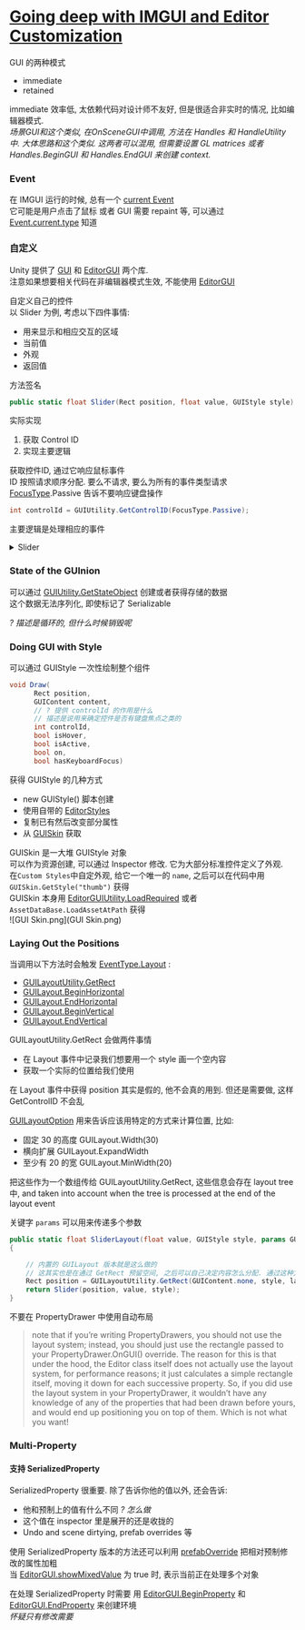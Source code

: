 ﻿[Going deep with IMGUI and Editor Customization](https://blog.unity.com/technology/going-deep-with-imgui-and-editor-customization)  
==
GUI 的两种模式  
* immediate  
* retained  

immediate 效率低, 太依赖代码对设计师不友好, 但是很适合非实时的情况, 比如编辑器模式.  
_场景GUI和这个类似, 在OnSceneGUI中调用, 方法在 Handles 和 HandleUtility 中. 大体思路和这个类似._
_这两者可以混用, 但需要设置 GL matrices 或者 Handles.BeginGUI 和 Handles.EndGUI 来创建 context._  

### Event  
在 IMGUI 运行的时候, 总有一个 [current Event](https://docs.unity3d.com/ScriptReference/Event-current.html)  
它可能是用户点击了鼠标 或者 GUI 需要 repaint 等, 可以通过 [Event.current.type](https://docs.unity3d.com/ScriptReference/EventType.html) 知道  

### 自定义  
Unity 提供了 [GUI][0] 和 [EditorGUI][1] 两个库.  
注意如果想要相关代码在非编辑器模式生效, 不能使用 [EditorGUI][1]  

自定义自己的控件  
以 Slider 为例, 考虑以下四件事情:  
* 用来显示和相应交互的区域  
* 当前值  
* 外观  
* 返回值  

方法签名
```c#
public static float Slider(Rect position, float value, GUIStyle style)
```

实际实现  
1. 获取 Control ID  
2. 实现主要逻辑  

获取控件ID, 通过它响应鼠标事件  
ID 按照请求顺序分配. 要么不请求, 要么为所有的事件类型请求  
[FocusType][1].Passive 告诉不要响应键盘操作  
```c# 
int controlId = GUIUtility.GetControlID(FocusType.Passive);
```

主要逻辑是处理相应的事件  
<details>
<summary>Slider</summary>

```c#
public static float Slider(Rect position, float value, GUIStyle style)
{
    // id 是按调用顺序分配的
    int controlID = GUIUtility.GetControlID(FocusType.Passive);
    
    // 不直接使用 Event.current.type, 确保事件确实是这个控件的
    EventType eventType = Event.current.GetTypeForControl(controlID);

    switch (eventType)
    {
        case EventType.Repaint:
        {
            // 根据 value 确定宽度
            int pixelWidth = (int)Mathf.Lerp(1f, position.width, value);

            // 填充范围
            Rect targetRect = new Rect(position) { width = pixelWidth};
            
            // 确定颜色
            GUI.color = Color.Lerp(Color.red, Color.green, value);
            
            // 填充
            GUI.DrawTexture(targetRect, style.normal.background);
            
            // 还原颜色
            GUI.color = Color.white;
            
            break;
        }

        case EventType.MouseDown:
        {
            // 如果鼠标左键点击了并且在区域内 告诉 GUI 当前的 hotControl 是自己
            if (Event.current.button == 0 && position.Contains(Event.current.mousePosition))
            {
                GUIUtility.hotControl = controlID;
            }
            
            break;
        }

        case EventType.MouseUp:
        {
            if (Event.current.button == 0 && GUIUtility.hotControl == controlID)
            {
                GUIUtility.hotControl = 0;
            }

            break;
        }
    }
    
    // 通过鼠标的位置确定返回值
    if (
        // 只在鼠标事件中处理. 
        Event.current.isMouse 
        && GUIUtility.hotControl == controlID)
    {
        float relativeX =  Event.current.mousePosition.x - position.x;
        value = Mathf.Clamp01(relativeX / position.width);

        // 标记 GUI changed. 之后 EditorGUI.BeginChangeCheck, EditorGUI.EndChangeCheck() 等之类的衍生方法会调用
        GUI.changed = true;
     
        // 标记当前事件已处理, 防止其他控件处理, 并且触发 repaint
        // Reapint 和 Layout 事件不能标记 Use
        // 注释这句好像也没影响...
        Event.current.Use();
    }
    
    return value;
}
```
</details>

### State of the GUInion  
可以通过 [GUIUtility.GetStateObject] 创建或者获得存储的数据  
这个数据无法序列化, 即使标记了 Serializable  

_? 描述是循环的, 但什么时候销毁呢_

### Doing GUI with Style  
可以通过 GUIStyle 一次性绘制整个组件  
```c#
void Draw(
      Rect position,
      GUIContent content,
      // ? 提供 controlId 的作用是什么
      // 描述是说用来确定控件是否有键盘焦点之类的  
      int controlId,
      bool isHover,
      bool isActive,
      bool on,
      bool hasKeyboardFocus)
```

获得 GUIStyle 的几种方式  
* new GUIStyle() 脚本创建  
* 使用自带的 [EditorStyles]  
* 复制已有然后改变部分属性  
* 从 [GUISkin] 获取  

GUISkin 是一大堆 GUIStyle 对象  
可以作为资源创建, 可以通过 Inspector 修改. 它为大部分标准控件定义了外观.  
在`Custom Styles`中自定外观, 给它一个唯一的 `name`, 之后可以在代码中用 `GUISkin.GetStyle("thumb")` 获得  
GUISkin 本身用 [EditorGUIUtility.LoadRequired] 或者 `AssetDataBase.LoadAssetAtPath` 获得  
![GUI Skin.png](GUI Skin.png)  

### Laying Out the Positions  
当调用以下方法时会触发 [EventType.Layout] :  
* [GUILayoutUtility.GetRect]  
* [GUILayout.BeginHorizontal]  
* [GUILayout.EndHorizontal]  
* [GUILayout.BeginVertical]  
* [GUILayout.EndVertical]  

GUILayoutUtility.GetRect 会做两件事情  
* 在 Layout 事件中记录我们想要用一个 style 画一个空内容  
* 获取一个实际的位置给我们使用  

在 Layout 事件中获得 position 其实是假的, 他不会真的用到. 但还是需要做, 这样 GetControlID 不会乱  

[GUILayoutOption] 用来告诉应该用特定的方式来计算位置, 比如:
* 固定 30 的高度 GUILayout.Width(30)  
* 横向扩展  GUILayout.ExpandWidth  
* 至少有 20 的宽 GUILayout.MinWidth(20)  

把这些作为一个数组传给 GUILayoutUtility.GetRect, 
这些信息会存在 layout tree 中, and taken into account when the tree is processed at the end of the layout event  

关键字 `params` 可以用来传递多个参数  
```c#
public static float SliderLayout(float value, GUIStyle style, params GUILayoutOption[] layoutOptions)
{

    // 内置的 GUILayout 版本就是这么做的
    // 这其实也是在通过 GetRect 预留空间, 之后可以自己决定内容怎么分配. 通过这种方式混合自动和固定布局会比全部使用自动布局高效  
    Rect position = GUILayoutUtility.GetRect(GUIContent.none, style, layoutOptions);
    return Slider(position, value, style);
}
```

不要在 PropertyDrawer 中使用自动布局  
> note that if you’re writing PropertyDrawers,
> you should not use the layout system; 
> instead, you should just use the rectangle passed to your PropertyDrawer.OnGUI() override. 
> The reason for this is that under the hood, 
> the Editor class itself does not actually use the layout system, for performance reasons; 
> it just calculates a simple rectangle itself, 
> moving it down for each successive property. 
> So, if you did use the layout system in your PropertyDrawer, 
> it wouldn’t have any knowledge of any of the properties that had been drawn before yours, 
> and would end up positioning you on top of them. 
> Which is not what you want!

### Multi-Property  

#### 支持 SerializedProperty  

SerializedProperty 很重要. 除了告诉你他的值以外, 还会告诉:
* 他和预制上的值有什么不同 
  _? 怎么做_
* 这个值在 inspector 里是展开的还是收拢的  
* Undo and scene dirtying, prefab overrides 等  

使用 SerializedProperty 版本的方法还可以利用 [prefabOverride] 把相对预制修改的属性加粗  
当 [EditorGUI.showMixedValue] 为 true 时, 表示当前正在处理多个对象  

在处理 SerializedProperty 时需要 用 [EditorGUI.BeginProperty] 和 [EditorGUI.EndProperty] 来创建环境  
_怀疑只有修改需要_



[0]:http://docs.unity3d.com/ScriptReference/GUI.html  
[1]:https://docs.unity3d.com/ScriptReference/EditorGUI.html  
[2]:https://docs.unity3d.com/ScriptReference/FocusType.html  
[GUIUtility.GetStateObject]:https://docs.unity3d.com/2023.1/Documentation/ScriptReference/GUIUtility.GetStateObject.html  
[EditorStyles]:https://docs.unity3d.com/ScriptReference/EditorStyles.html  
[GUISkin]:https://docs.unity3d.com/Manual/class-GUISkin.html  
[EditorGUIUtility.LoadRequired]:https://docs.unity3d.com/ScriptReference/EditorGUIUtility.LoadRequired.html  
[AssetDatabase.LoadAssetAtPath]:https://docs.unity3d.com/ScriptReference/AssetDatabase.LoadAssetAtPath.html  
[EventType.Layout]:https://docs.unity3d.com/ScriptReference/EventType.Layout.html  
[GUILayoutUtility.GetRect]:https://docs.unity3d.com/ScriptReference/GUILayoutUtility.GetRect.html  
[GUILayout.BeginHorizontal]:https://docs.unity3d.com/ScriptReference/GUILayout.BeginHorizontal.html  
[GUILayout.EndHorizontal]:https://docs.unity3d.com/ScriptReference/GUILayout.EndHorizontal.html  
[GUILayout.BeginVertical]:https://docs.unity3d.com/ScriptReference/GUILayout.BeginVertical.html  
[GUILayout.EndVertical]:https://docs.unity3d.com/ScriptReference/GUILayout.EndVertical.html  
[GUILayoutOption]:https://docs.unity3d.com/2023.1/Documentation/ScriptReference/GUILayoutOption.html  
[prefabOverride]:https://docs.unity3d.com/ScriptReference/SerializedProperty-prefabOverride.html  
[EditorGUI.showMixedValue]:https://docs.unity3d.com/ScriptReference/EditorGUI-showMixedValue.html  
[EditorGUI.BeginProperty]:https://docs.unity3d.com/ScriptReference/EditorGUI.BeginProperty.html  
[EditorGUI.EndProperty]:https://docs.unity3d.com/ScriptReference/EditorGUI.EndProperty.html  